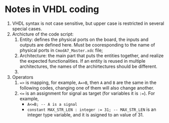 # Notes in VHDL coding
1. VHDL syntax is not case sensitive, but upper case is restricted
   in several special cases. 
2. Archicture of the code script:
   1. Entity: defines the physical ports on the board, the inputs 
      and outputs are defined here. Must be cooresponding to the 
      name of physical ports in `CmodA7_Master.xdc` file;
   2. Architecture: the main part that puts the entities together, 
      and realize the expected functionalities. If an entity is 
      reused in multiple architectures, the names of the archirtectures
      should be different.
   3. 
3. Operators
   1. `=>` is mapping, for example, `A=>B`, then `A` and `B` are 
      the same in the following codes, changing one of them will also
      change another.
   2. `<=` is an assignment for signal as target (for variables it
      is `:=`). For example, 
      - `A<=B; -- A is a signal`
      - `constant MAX_STR_LEN : integer := 31; -- MAX_STR_LEN` is an 
        integer type variable, and it is asigned to an value of 31.